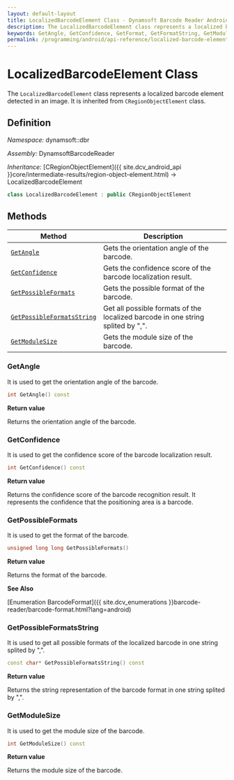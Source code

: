 ```yaml
---
layout: default-layout
title: LocalizedBarcodeElement Class - Dynamsoft Barcode Reader Android Edition
description: The LocalizedBarcodeElement class represents a localized barcode element detected in an image. It is inherited from RegionObjectElement class.
keywords: GetAngle, GetConfidence, GetFormat, GetFormatString, GetModuleSize, LocalizedBarcodeElement, api reference
permalink: /programming/android/api-reference/localized-barcode-element.html
---
```


# LocalizedBarcodeElement Class

The `LocalizedBarcodeElement` class represents a localized barcode element detected in an image. It is inherited from `CRegionObjectElement` class.

## Definition

*Namespace:* dynamsoft::dbr

*Assembly:* DynamsoftBarcodeReader

*Inheritance:* [CRegionObjectElement]({{ site.dcv_android_api }}core/intermediate-results/region-object-element.html) -> LocalizedBarcodeElement

```cpp
class LocalizedBarcodeElement : public CRegionObjectElement
```

## Methods

| Method | Description |
|--------|-------------|
| [`GetAngle`](#getangle) | Gets the orientation angle of the barcode. |
| [`GetConfidence`](#getconfidence) | Gets the confidence score of the barcode localization result. |
| [`GetPossibleFormats`](#getpossibleformats) | Gets the possible format of the barcode. |
| [`GetPossibleFormatsString`](#getpossibleformatsstring) | Get all possible formats of the localized barcode in one string splited by ",". |
| [`GetModuleSize`](#getmodulesize) | Gets the module size of the barcode. |

### GetAngle

It is used to get the orientation angle of the barcode.

```cpp
int GetAngle() const
```

**Return value**

Returns the orientation angle of the barcode.

### GetConfidence

It is used to get the confidence score of the barcode localization result.

```cpp
int GetConfidence() const
```

**Return value**

Returns the confidence score of the barcode recognition result. It represents the confidence that the positioning area is a barcode.

### GetPossibleFormats

It is used to get the format of the barcode.

```cpp
unsigned long long GetPossibleFormats()
```

**Return value**

Returns the format of the barcode.

**See Also**

[Enumeration BarcodeFormat]({{ site.dcv_enumerations }}barcode-reader/barcode-format.html?lang=android)

### GetPossibleFormatsString

It is used to get all possible formats of the localized barcode in one string splited by ",".

```cpp
const char* GetPossibleFormatsString() const
```

**Return value**

Returns the string representation of the barcode format in one string splited by ",".

### GetModuleSize

It is used to get the module size of the barcode.

```cpp
int GetModuleSize() const
```

**Return value**

Returns the module size of the barcode.
